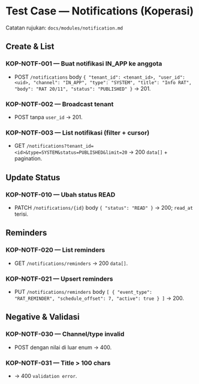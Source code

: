 # Test Case — Notifications (Koperasi)

Catatan rujukan: `docs/modules/notification.md`

## Create & List

### KOP-NOTF-001 — Buat notifikasi IN_APP ke anggota
- POST `/notifications` body `{ "tenant_id": <tenant_id>, "user_id": <uid>, "channel": "IN_APP", "type": "SYSTEM", "title": "Info RAT", "body": "RAT 20/11", "status": "PUBLISHED" }` → 201.

### KOP-NOTF-002 — Broadcast tenant
- POST tanpa `user_id` → 201.

### KOP-NOTF-003 — List notifikasi (filter + cursor)
- GET `/notifications?tenant_id=<id>&type=SYSTEM&status=PUBLISHED&limit=20` → 200 `data[]` + pagination.

## Update Status

### KOP-NOTF-010 — Ubah status READ
- PATCH `/notifications/{id}` body `{ "status": "READ" }` → 200; `read_at` terisi.

## Reminders

### KOP-NOTF-020 — List reminders
- GET `/notifications/reminders` → 200 `data[]`.

### KOP-NOTF-021 — Upsert reminders
- PUT `/notifications/reminders` body `[ { "event_type": "RAT_REMINDER", "schedule_offset": 7, "active": true } ]` → 200.

## Negative & Validasi

### KOP-NOTF-030 — Channel/type invalid
- POST dengan nilai di luar enum → 400.

### KOP-NOTF-031 — Title > 100 chars
- → 400 `validation error`.

